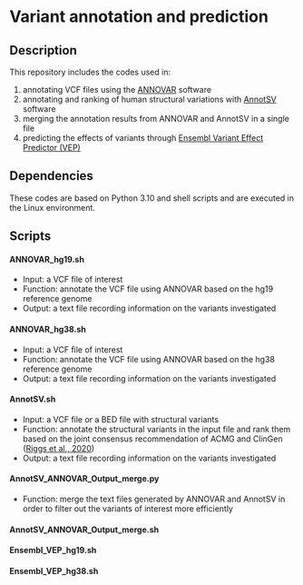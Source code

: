 # Variant annotation and prediction
 
## Description 
 This repository includes the codes used in:
1. annotating VCF files using the [ANNOVAR](https://annovar.openbioinformatics.org/en/latest/) software 
2. annotating and ranking of human structural variations with [AnnotSV](https://lbgi.fr/AnnotSV/acknowledgments) software 
3. merging the annotation results from ANNOVAR and AnnotSV in a single file
4. predicting the effects of variants through [Ensembl Variant Effect Predictor (VEP)](https://asia.ensembl.org/info/docs/tools/vep/index.html)
 
## Dependencies
These codes are based on Python 3.10 and shell scripts and are executed in the Linux environment.
 
 
## Scripts
#### ANNOVAR_hg19.sh
   - Input: a VCF file of interest
   - Function: annotate the VCF file using ANNOVAR based on the hg19 reference genome
   - Output: a text file recording information on the variants investigated
   
#### ANNOVAR_hg38.sh
   - Input: a VCF file of interest
   - Function: annotate the VCF file using ANNOVAR based on the hg38 reference genome
   - Output: a text file recording information on the variants investigated

#### AnnotSV.sh
   - Input: a VCF file or a BED file with structural variants
   - Function: annotate the structural variants in the input file and rank them based on the joint consensus recommendation of ACMG and ClinGen ([Riggs et al., 2020](https://www.nature.com/articles/s41436-019-0686-8))
   - Output: a text file recording information on the variants investigated

#### AnnotSV_ANNOVAR_Output_merge.py
   - Function: merge the text files generated by ANNOVAR and AnnotSV in order to filter out the variants of interest more efficiently
   
#### AnnotSV_ANNOVAR_Output_merge.sh
#### Ensembl_VEP_hg19.sh
#### Ensembl_VEP_hg38.sh
